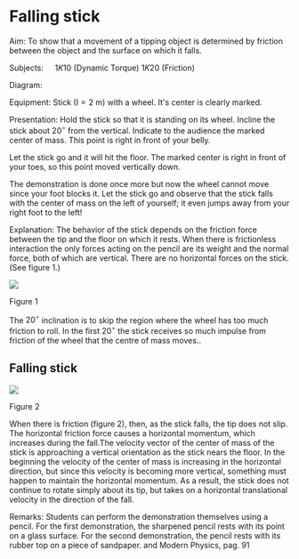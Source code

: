 # Falling stick 

Aim: To show that a movement of a tipping object is determined by friction between the object and the surface on which it falls.

Subjects: $\quad 1 K 10$ (Dynamic Torque) $1 K 20$ (Friction)

Diagram:

Equipment: Stick $(\mathrm{I}=2 \mathrm{~m})$ with a wheel. It's center is clearly marked.

Presentation: Hold the stick so that it is standing on its wheel. Incline the stick about $20^{\circ}$ from the vertical. Indicate to the audience the marked center of mass. This point is right in front of your belly.

Let the stick go and it will hit the floor. The marked center is right in front of your toes, so this point moved vertically down.

The demonstration is done once more but now the wheel cannot move since your foot blocks it. Let the stick go and observe that the stick falls with the center of mass on the left of yourself; it even jumps away from your right foot to the left!

Explanation: The behavior of the stick depends on the friction force between the tip and the floor on which it rests. When there is frictionless interaction the only forces acting on the pencil are its weight and the normal force, both of which are vertical. There are no horizontal forces on the stick. (See figure 1.)

![](https://cdn.mathpix.com/cropped/2024_06_24_8764cdb8df5158fc8bb9g-1.jpg?height=626&width=618&top_left_y=1129&top_left_x=862)

Figure 1

The $20^{\circ}$ inclination is to skip the region where the wheel has too much friction to roll. In the first $20^{\circ}$ the stick receives so much impulse from friction of the wheel that the centre of mass moves..

## Falling stick

![](https://cdn.mathpix.com/cropped/2024_06_24_8764cdb8df5158fc8bb9g-2.jpg?height=628&width=854&top_left_y=285&top_left_x=714)

Figure 2

When there is friction (figure 2), then, as the stick falls, the tip does not slip. The horizontal friction force causes a horizontal momentum, which increases during the fall.The velocity vector of the center of mass of the stick is approaching a vertical orientation as the stick nears the floor. In the beginning the velocity of the center of mass is increasing in the horizontal direction, but since this velocity is becoming more vertical, something must happen to maintain the horizontal momentum. As a result, the stick does not continue to rotate simply about its tip, but takes on a horizontal translational velocity in the direction of the fall.

Remarks: Students can perform the demonstration themselves using a pencil. For the first demonstration, the sharpened pencil rests with its point on a glass surface. For the second demonstration, the pencil rests with its rubber top on a piece of sandpaper. and Modern Physics, pag. 91

